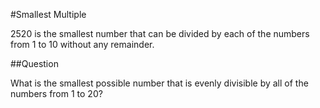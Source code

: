 #Smallest Multiple

2520 is the smallest number that can be divided by each of the numbers from 1 to 10 without any remainder.

##Question

What is the smallest possible number that is evenly divisible by all of the numbers from 1 to 20?
